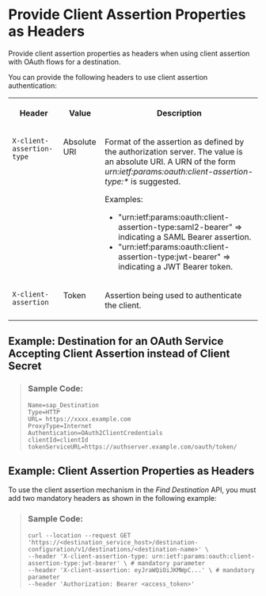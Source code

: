 <!-- loio6c98d97155434f94a47597c04ab37737 -->

# Provide Client Assertion Properties as Headers

Provide client assertion properties as headers when using client assertion with OAuth flows for a destination.

You can provide the following headers to use client assertion authentication:


<table>
<tr>
<th valign="top">

Header

</th>
<th valign="top">

Value

</th>
<th valign="top">

Description

</th>
</tr>
<tr>
<td valign="top">

`X-client-assertion-type`

</td>
<td valign="top">

Absolute URI

</td>
<td valign="top">

Format of the assertion as defined by the authorization server. The value is an absolute URI. A URN of the form *urn:ietf:params:oauth:client-assertion-type:\** is suggested.

Examples:

-   "urn:ietf:params:oauth:client-assertion-type:saml2-bearer" =\> indicating a SAML Bearer assertion.
-   "urn:ietf:params:oauth:client-assertion-type:jwt-bearer" =\> indicating a JWT Bearer token.



</td>
</tr>
<tr>
<td valign="top">

`X-client-assertion`

</td>
<td valign="top">

Token

</td>
<td valign="top">

Assertion being used to authenticate the client.

</td>
</tr>
</table>



<a name="loio6c98d97155434f94a47597c04ab37737__section_hmw_c1l_cxb"/>

## Example: Destination for an OAuth Service Accepting Client Assertion instead of Client Secret

> ### Sample Code:  
> ```
> Name=sap_Destination
> Type=HTTP
> URL= https://xxxx.example.com
> ProxyType=Internet
> Authentication=OAuth2ClientCredentials
> clientId=clientId
> tokenServiceURL=https://authserver.example.com/oauth/token/
> ```



<a name="loio6c98d97155434f94a47597c04ab37737__section_uwj_c1l_cxb"/>

## Example: Client Assertion Properties as Headers

To use the client assertion mechanism in the *Find Destination* API, you must add two mandatory headers as shown in the following example:

> ### Sample Code:  
> ```
> curl --location --request GET 'https://<destination_service_host>/destination-configuration/v1/destinations/<destination-name>' \
> --header 'X-client-assertion-type: urn:ietf:params:oauth:client-assertion-type:jwt-bearer' \ # mandatory parameter
> --header 'X-client-assertion: eyJraWQiOiJKMWpC...' \ # mandatory parameter
> --header 'Authorization: Bearer <access_token>'
> ```

